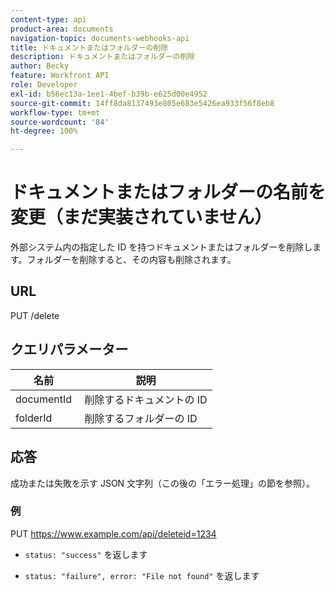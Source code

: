 ```yaml
---
content-type: api
product-area: documents
navigation-topic: documents-webhooks-api
title: ドキュメントまたはフォルダーの削除
description: ドキュメントまたはフォルダーの削除
author: Becky
feature: Workfront API
role: Developer
exl-id: b56ec13a-1ee1-4bef-b39b-e625d00e4952
source-git-commit: 14ff8da8137493e805e683e5426ea933f56f8eb8
workflow-type: tm+mt
source-wordcount: '84'
ht-degree: 100%

---
```



# ドキュメントまたはフォルダーの名前を変更（まだ実装されていません）

外部システム内の指定した ID を持つドキュメントまたはフォルダーを削除します。フォルダーを削除すると、その内容も削除されます。

## URL

PUT /delete

## クエリパラメーター

| 名前  | 説明 |
|---|---|
| documentId  | 削除するドキュメントの ID |
| folderId  | 削除するフォルダーの ID |



## 応答

成功または失敗を示す JSON 文字列（この後の「エラー処理」の節を参照）。

### 例

PUT https://www.example.com/api/deleteid=1234 
* `status: "success"` を返します

* `status: "failure", error: "File not found"` を返します
